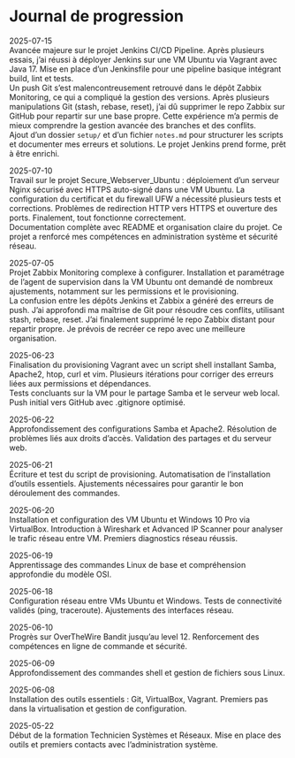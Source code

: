 # Journal de progression

2025-07-15  
Avancée majeure sur le projet Jenkins CI/CD Pipeline. Après plusieurs essais, j’ai réussi à déployer Jenkins sur une VM Ubuntu via Vagrant avec Java 17. Mise en place d’un Jenkinsfile pour une pipeline basique intégrant build, lint et tests.  
Un push Git s’est malencontreusement retrouvé dans le dépôt Zabbix Monitoring, ce qui a compliqué la gestion des versions. Après plusieurs manipulations Git (stash, rebase, reset), j’ai dû supprimer le repo Zabbix sur GitHub pour repartir sur une base propre. Cette expérience m’a permis de mieux comprendre la gestion avancée des branches et des conflits.  
Ajout d’un dossier `setup/` et d’un fichier `notes.md` pour structurer les scripts et documenter mes erreurs et solutions. Le projet Jenkins prend forme, prêt à être enrichi.

2025-07-10  
Travail sur le projet Secure_Webserver_Ubuntu : déploiement d’un serveur Nginx sécurisé avec HTTPS auto-signé dans une VM Ubuntu. La configuration du certificat et du firewall UFW a nécessité plusieurs tests et corrections. Problèmes de redirection HTTP vers HTTPS et ouverture des ports. Finalement, tout fonctionne correctement.  
Documentation complète avec README et organisation claire du projet. Ce projet a renforcé mes compétences en administration système et sécurité réseau.

2025-07-05  
Projet Zabbix Monitoring complexe à configurer. Installation et paramétrage de l’agent de supervision dans la VM Ubuntu ont demandé de nombreux ajustements, notamment sur les permissions et le provisioning.  
La confusion entre les dépôts Jenkins et Zabbix a généré des erreurs de push. J’ai approfondi ma maîtrise de Git pour résoudre ces conflits, utilisant stash, rebase, reset. J’ai finalement supprimé le repo Zabbix distant pour repartir propre. Je prévois de recréer ce repo avec une meilleure organisation.

2025-06-23  
Finalisation du provisioning Vagrant avec un script shell installant Samba, Apache2, htop, curl et vim. Plusieurs itérations pour corriger des erreurs liées aux permissions et dépendances.  
Tests concluants sur la VM pour le partage Samba et le serveur web local. Push initial vers GitHub avec .gitignore optimisé.

2025-06-22  
Approfondissement des configurations Samba et Apache2. Résolution de problèmes liés aux droits d’accès. Validation des partages et du serveur web.

2025-06-21  
Écriture et test du script de provisioning. Automatisation de l’installation d’outils essentiels. Ajustements nécessaires pour garantir le bon déroulement des commandes.

2025-06-20  
Installation et configuration des VM Ubuntu et Windows 10 Pro via VirtualBox. Introduction à Wireshark et Advanced IP Scanner pour analyser le trafic réseau entre VM. Premiers diagnostics réseau réussis.

2025-06-19  
Apprentissage des commandes Linux de base et compréhension approfondie du modèle OSI.

2025-06-18  
Configuration réseau entre VMs Ubuntu et Windows. Tests de connectivité validés (ping, traceroute). Ajustements des interfaces réseau.

2025-06-10  
Progrès sur OverTheWire Bandit jusqu’au level 12. Renforcement des compétences en ligne de commande et sécurité.

2025-06-09  
Approfondissement des commandes shell et gestion de fichiers sous Linux.

2025-06-08  
Installation des outils essentiels : Git, VirtualBox, Vagrant. Premiers pas dans la virtualisation et gestion de configuration.

2025-05-22  
Début de la formation Technicien Systèmes et Réseaux. Mise en place des outils et premiers contacts avec l’administration système.
